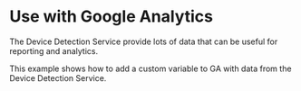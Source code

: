 # Use with Google Analytics
The Device Detection Service provide lots of data that can be useful for reporting and analytics.

This example shows how to add a custom variable to GA with data from the Device Detection Service.
